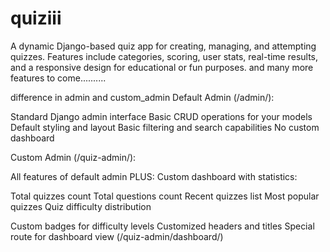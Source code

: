 # quiziii
A dynamic Django-based quiz app for creating, managing, and attempting quizzes. Features include categories, scoring, user stats, real-time results, and a responsive design for educational or fun purposes. and many more features to come..........


difference in admin and custom_admin
Default Admin (/admin/):

Standard Django admin interface
Basic CRUD operations for your models
Default styling and layout
Basic filtering and search capabilities
No custom dashboard

Custom Admin (/quiz-admin/):

All features of default admin PLUS:
Custom dashboard with statistics:

Total quizzes count
Total questions count
Recent quizzes list
Most popular quizzes
Quiz difficulty distribution


Custom badges for difficulty levels
Customized headers and titles
Special route for dashboard view (/quiz-admin/dashboard/)